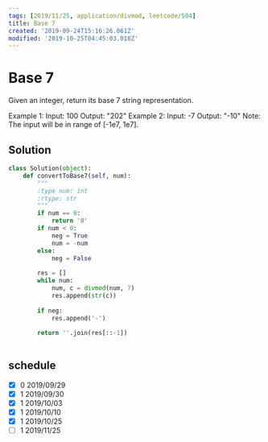 ```yaml
---
tags: [2019/11/25, application/divmod, leetcode/504]
title: Base 7
created: '2019-09-24T15:16:26.061Z'
modified: '2019-10-25T04:45:03.018Z'
---
```


# Base 7

Given an integer, return its base 7 string representation.

Example 1:
Input: 100
Output: "202"
Example 2:
Input: -7
Output: "-10"
Note: The input will be in range of [-1e7, 1e7].

## Solution

```python
class Solution(object):
    def convertToBase7(self, num):
        """
        :type num: int
        :rtype: str
        """
        if num == 0:
            return '0'
        if num < 0:
            neg = True
            num = -num
        else:
            neg = False
        
        res = []
        while num:
            num, c = divmod(num, 7)
            res.append(str(c))
        
        if neg:
            res.append('-')
        
        return ''.join(res[::-1])
        
```

## schedule

* [x] 0 2019/09/29
* [x] 1 2019/09/30
* [x] 1 2019/10/03
* [x] 1 2019/10/10
* [x] 1 2019/10/25
* [ ] 1 2019/11/25
